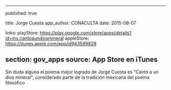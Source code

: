 
---
published: true

title: Jorge Cuesta
app_author: CONACULTA
date: 2015-08-07

links:
  playStore: https://play.google.com/store/apps/details?id=mx.cantoaundiosmineral
  appleStore: https://itunes.apple.com/app/id943599829

section: gov_apps
source: App Store en iTunes
---
Sin duda alguna el poema mejor logrado de Jorge Cuesta es "Canto a un dios mineral", considerado parte de la tradición mexicana del poema filosófico
